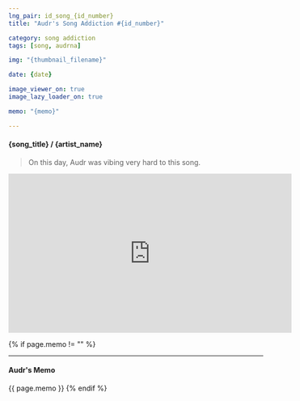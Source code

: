 ```yaml
---
lng_pair: id_song_{id_number}
title: "Audr's Song Addiction #{id_number}"

category: song addiction
tags: [song, audrna]

img: "{thumbnail_filename}"

date: {date}

image_viewer_on: true
image_lazy_loader_on: true

memo: "{memo}"

---
```


<!-- outline-start -->
#### {song_title} / {artist_name}
<!-- outline-end -->

> On this day, Audr was vibing very hard to this song.

<iframe
  width="560"
  height="315"
  src="https://www.youtube.com/embed/{video_id}"
  title="YouTube video player"
  frameborder="0"
  allow="accelerometer; clipboard-write; encrypted-media; gyroscope; picture-in-picture; web-share"
  referrerpolicy="strict-origin-when-cross-origin"
  allowfullscreen
  data-align="center"
></iframe>

{% if page.memo != "" %}
<hr>

#### Audr's Memo

{{ page.memo }}
{% endif %}

